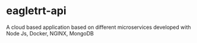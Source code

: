 # eagletrt-api
A cloud based application based on different microservices developed with Node Js, Docker, NGINX, MongoDB
